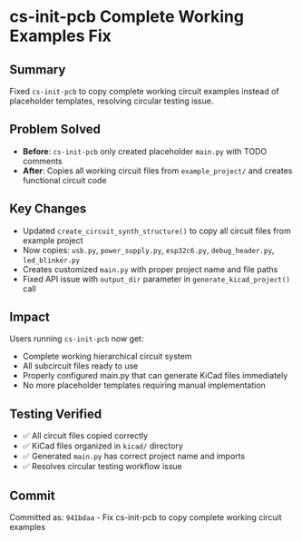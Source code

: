 # cs-init-pcb Complete Working Examples Fix

## Summary
Fixed `cs-init-pcb` to copy complete working circuit examples instead of placeholder templates, resolving circular testing issue.

## Problem Solved
- **Before**: `cs-init-pcb` only created placeholder `main.py` with TODO comments
- **After**: Copies all working circuit files from `example_project/` and creates functional circuit code

## Key Changes
- Updated `create_circuit_synth_structure()` to copy all circuit files from example project
- Now copies: `usb.py`, `power_supply.py`, `esp32c6.py`, `debug_header.py`, `led_blinker.py`
- Creates customized `main.py` with proper project name and file paths
- Fixed API issue with `output_dir` parameter in `generate_kicad_project()` call

## Impact
Users running `cs-init-pcb` now get:
- Complete working hierarchical circuit system
- All subcircuit files ready to use
- Properly configured main.py that can generate KiCad files immediately
- No more placeholder templates requiring manual implementation

## Testing Verified
- ✅ All circuit files copied correctly
- ✅ KiCad files organized in `kicad/` directory  
- ✅ Generated `main.py` has correct project name and imports
- ✅ Resolves circular testing workflow issue

## Commit
Committed as: `941bdaa` - Fix cs-init-pcb to copy complete working circuit examples
